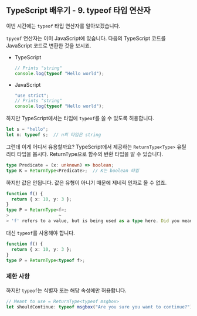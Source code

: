 ## TypeScript 배우기 - 9. typeof 타입 연산자

이번 시간에는 `typeof` 타입 연산자를 알아보겠습니다.

`tpyeof` 연산자는 이미 JavaScript에 있습니다. 다음의 TypeScript 코드를 JavaScript 코드로 변환한 것을 보시죠.

- TypeScript
  ```typescript
  // Prints "string"
  console.log(typeof "Hello world");
  ```
- JavaScript
  ```javascript
  "use strict";
  // Prints "string"
  console.log(typeof "Hello world");
  ```

하지만 TypeScript에서는 타입에 `typeof`를 쓸 수 있도록 허용합니다.

```typescript
let s = "hello";
let n: typeof s;  // n의 타입은 string
```

그런데 이게 어디서 유용할까요? TypeScript에서 제공하는 `ReturnType<Type>` 유틸리티 타입을 봅시다. ReturnType으로 함수의 반환 타입을 알 수 있습니다.

```typescript
type Predicate = (x: unknown) => boolean;
type K = ReturnType<Predicate>;  // K는 boolean 타입
```

하지만 값은 안됩니다. 값은 유형이 아니기 때문에 제네릭 인자로 올 수 없죠.

```typescript
function f() {
  return { x: 10, y: 3 };
}
type P = ReturnType<f>;
>                   ~  
> 'f' refers to a value, but is being used as a type here. Did you mean 'typeof f'?
```

대신 `typeof`를 사용해야 합니다.

```typescript
function f() {
  return { x: 10, y: 3 };
}
type P = ReturnType<typeof f>;
```


### 제한 사항

하지만 `typeof`는 식별자 또는 해당 속성에만 허용합니다.

```typescript
// Meant to use = ReturnType<typeof msgbox>
let shouldContinue: typeof msgbox("Are you sure you want to continue?");
```